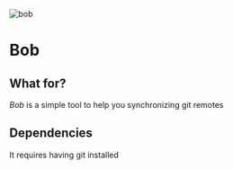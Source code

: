 ![bob](http://png.clipart.me/graphics/thumbs/187/vector-electrical-plug-web-flat-icon-in-circle_187452461.jpg)

# Bob

## What for?

*Bob* is a simple tool to help you synchronizing git remotes

## Dependencies

It requires having git installed

